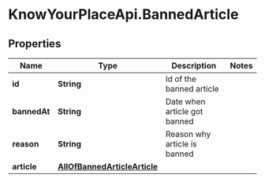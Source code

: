 # KnowYourPlaceApi.BannedArticle

## Properties

| Name         | Type                                                          | Description                  | Notes |
| ------------ | ------------------------------------------------------------- | ---------------------------- | ----- |
| **id**       | **String**                                                    | Id of the banned article     |
| **bannedAt** | **String**                                                    | Date when article got banned |
| **reason**   | **String**                                                    | Reason why article is banned |
| **article**  | [**AllOfBannedArticleArticle**](AllOfBannedArticleArticle.md) |                              |
